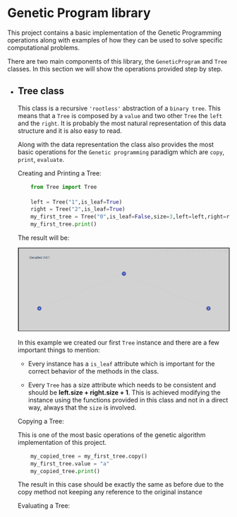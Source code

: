 # Genetic Program library
This project contains a basic implementation of the Genetic Programming operations along with examples of how they can be used to solve specific computational problems.

There are two main components of this library, the `GeneticProgram` and `Tree` classes. In this section we will show the operations provided step by step.

* ## Tree class

    This class is a recursive `'rootless'` abstraction of a `binary tree`. This means that a `Tree` is composed by a `value` and two other `Tree` the `left` and the `right`. It is probably the most natural representation of this data structure and it is also easy to read.

    Along with the data representation the class also provides the most basic operations for the `Genetic programming` paradigm
    which are `copy`, `print`, `evaluate`.

    Creating and Printing a Tree:

    ```python
        from Tree import Tree

        left = Tree("1",is_leaf=True)
        right = Tree("2",is_leaf=True)
        my_first_tree = Tree("0",is_leaf=False,size=3,left=left,right=right)
        my_first_tree.print()
    ```

    The result will be:

    ![](https://raw.githubusercontent.com/humbertordrgs/NN_GP_T_3/develop/assets/init.png)
    
    In this example we created our first `Tree` instance and there are a few important things to mention:

    *   Every instance has a `is_leaf` attribute which is important for the correct behavior of the methods in the class.

    *   Every `Tree` has a size attribute which needs to be consistent and should be **left.size + right.size + 1**. This is achieved modifying the instance using the functions provided in this class and not in a direct way, always that the `size` is involved.

    Copying a Tree:

    This is one of the most basic operations of the genetic algorithm implementation of this project.

    ```python
        my_copied_tree = my_first_tree.copy()
        my_first_tree.value = "a"
        my_copied_tree.print()
    ```
    
    The result in this case should be exactly the same as before due to the copy method not keeping any reference to the original instance

    Evaluating a Tree:

    ```python
        

    ```
